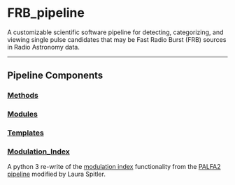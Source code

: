 # FRB_pipeline
A customizable scientific software pipeline for detecting, categorizing, and viewing single pulse candidates that may be Fast Radio Burst (FRB) sources in Radio Astronomy data.

------------------

## Pipeline Components

### [Methods](https://github.com/federatedcloud/FRB_pipeline/tree/master/Pipeline/Methods#methods)


### [Modules](https://github.com/federatedcloud/FRB_pipeline/tree/master/Pipeline/Modules#modules)


### [Templates](https://github.com/federatedcloud/FRB_pipeline/tree/master/Pipeline/Templates#templates)


### [Modulation_Index](https://github.com/federatedcloud/FRB_pipeline/tree/master/Modulation_Index)

A python 3 re-write of the [modulation index](https://github.com/federatedcloud/modulation_index#modulation_index) functionality from the [PALFA2 pipeline](https://github.com/federatedcloud/transients_pipeline2#transients_pipeline2) modified by Laura Spitler.

